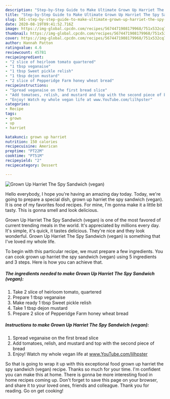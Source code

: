 ```yaml
---
description: "Step-by-Step Guide to Make Ultimate Grown Up Harriet The Spy Sandwich (vegan)"
title: "Step-by-Step Guide to Make Ultimate Grown Up Harriet The Spy Sandwich (vegan)"
slug: 501-step-by-step-guide-to-make-ultimate-grown-up-harriet-the-spy-sandwich-vegan
date: 2020-08-19T09:41:52.716Z
image: https://img-global.cpcdn.com/recipes/5674471908179968/751x532cq70/grown-up-harriet-the-spy-sandwich-vegan-recipe-main-photo.jpg
thumbnail: https://img-global.cpcdn.com/recipes/5674471908179968/751x532cq70/grown-up-harriet-the-spy-sandwich-vegan-recipe-main-photo.jpg
cover: https://img-global.cpcdn.com/recipes/5674471908179968/751x532cq70/grown-up-harriet-the-spy-sandwich-vegan-recipe-main-photo.jpg
author: Hannah Patton
ratingvalue: 4.6
reviewcount: 45781
recipeingredient:
- "2 slice of heirloom tomato quartered"
- "1 tbsp veganaise"
- "1 tbsp Sweet pickle relish"
- "1 tbsp dejon mustard"
- "2 slice of Pepperidge Farm honey wheat bread"
recipeinstructions:
- "Spread veganaise on the first bread slice"
- "Add tomatoes, relish, and mustard and top with the second piece of bread"
- "Enjoy! Watch my whole vegan life at www.YouTube.com/lilhpster"
categories:
- Recipe
tags:
- grown
- up
- harriet

katakunci: grown up harriet 
nutrition: 150 calories
recipecuisine: American
preptime: "PT22M"
cooktime: "PT51M"
recipeyield: "2"
recipecategory: Dessert

---
```



![Grown Up Harriet The Spy Sandwich (vegan)](https://img-global.cpcdn.com/recipes/5674471908179968/751x532cq70/grown-up-harriet-the-spy-sandwich-vegan-recipe-main-photo.jpg)

Hello everybody, I hope you're having an amazing day today. Today, we're going to prepare a special dish, grown up harriet the spy sandwich (vegan). It is one of my favorites food recipes. For mine, I'm gonna make it a little bit tasty. This is gonna smell and look delicious.



Grown Up Harriet The Spy Sandwich (vegan) is one of the most favored of current trending meals in the world. It's appreciated by millions every day. It's simple, it's quick, it tastes delicious. They're nice and they look wonderful. Grown Up Harriet The Spy Sandwich (vegan) is something that I've loved my whole life.


To begin with this particular recipe, we must prepare a few ingredients. You can cook grown up harriet the spy sandwich (vegan) using 5 ingredients and 3 steps. Here is how you can achieve that.

<!--inarticleads1-->

##### The ingredients needed to make Grown Up Harriet The Spy Sandwich (vegan):

1. Take 2 slice of heirloom tomato, quartered
1. Prepare 1 tbsp veganaise
1. Make ready 1 tbsp Sweet pickle relish
1. Take 1 tbsp dejon mustard
1. Prepare 2 slice of Pepperidge Farm honey wheat bread




<!--inarticleads2-->

##### Instructions to make Grown Up Harriet The Spy Sandwich (vegan):

1. Spread veganaise on the first bread slice
1. Add tomatoes, relish, and mustard and top with the second piece of bread
1. Enjoy! Watch my whole vegan life at www.YouTube.com/lilhpster




So that is going to wrap it up with this exceptional food grown up harriet the spy sandwich (vegan) recipe. Thanks so much for your time. I'm confident you can make this at home. There is gonna be more interesting food in home recipes coming up. Don't forget to save this page on your browser, and share it to your loved ones, friends and colleague. Thank you for reading. Go on get cooking!
